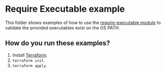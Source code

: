 # Require Executable example

This folder shows examples of how to use the [require-executable module](https://github.com/terraform-modules-krish/terraform-aws-utilities/blob/v0.1.5/modules/require-executable) to validate the
provided executables exist on the OS PATH.




## How do you run these examples?

1. Install [Terraform](https://www.terraform.io/).
1. `terraform init`.
1. `terraform apply`.
